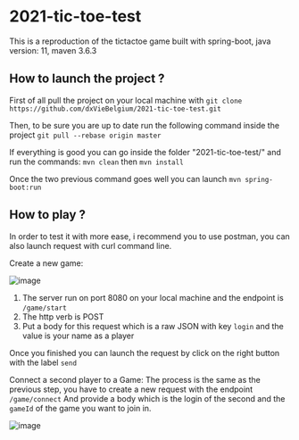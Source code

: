 # 2021-tic-toe-test
This is a reproduction of the tictactoe game built with spring-boot, java version: 11, maven 3.6.3

## How to launch the project ?
First of all pull the project on your local machine with `git clone https://github.com/dxVieBelgium/2021-tic-toe-test.git`

Then, to be sure you are up to date run the following command inside the project `git pull --rebase origin master`

If everything is good you can go inside the folder "2021-tic-toe-test/" and run the commands: `mvn clean` then `mvn install`

Once the two previous command goes well you can launch `mvn spring-boot:run`


## How to play ?

In order to test it with more ease, i recommend you to use postman, you can also launch request with curl command line.

Create a new game:

![image](https://user-images.githubusercontent.com/94607643/142997951-5c4e6b13-a0ce-4fb1-a4f4-f1aa771a5e6f.png)

1. The server run on port 8080 on your local machine and the endpoint is `/game/start`
2. The http verb is POST
3. Put a body for this request which is a raw JSON with key `login` and the value is your name as a player

Once you finished you can launch the request by click on the right button with the label `send`

Connect a second player to a Game: 
The process is the same as the previous step, you have to create a new request with the endpoint `/game/connect`
And provide a body which is the login of the second and the `gameId` of the game you want to join in.

![image](https://user-images.githubusercontent.com/94607643/143002038-e3c24c60-0c1d-43ee-a638-16f78a8ab30c.png)

